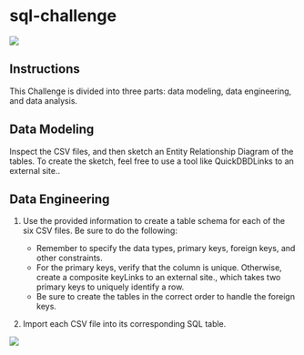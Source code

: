 # sql-challenge
<img src="https://capsule-render.vercel.app/api?type=waving&color=BDBDC8&height=150&section=header" />

## Instructions
This Challenge is divided into three parts: data modeling, data engineering, and data analysis.

## Data Modeling
Inspect the CSV files, and then sketch an Entity Relationship Diagram of the tables. To create the sketch, feel free to use a tool like QuickDBDLinks to an external site..

## Data Engineering
  1.  Use the provided information to create a table schema for each of the six CSV files. Be sure to do the following:
      - Remember to specify the data types, primary keys, foreign keys, and other constraints.
      - For the primary keys, verify that the column is unique. Otherwise, create a composite keyLinks to an external site., which takes two primary keys to uniquely identify a row.
      - Be sure to create the tables in the correct order to handle the foreign keys.

  3.  Import each CSV file into its corresponding SQL table.

<img src="https://capsule-render.vercel.app/api?type=waving&color=BDBDC8&height=150&section=footer" />
